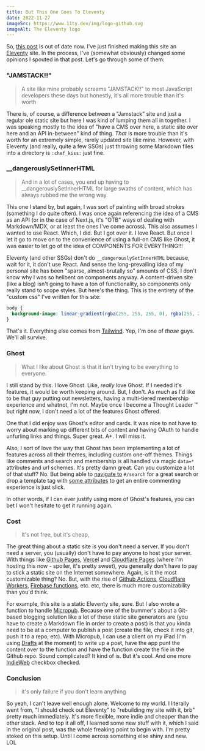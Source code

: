 ```yaml
---
title: But This One Goes To Eleventy
date: 2022-11-27
imageSrc: https://www.11ty.dev/img/logo-github.svg
imageAlt: The Eleventy logo
---
```


So, [this post](https://stephensauceda.com/archive/building-a-new-house/) is out of date now. I've just finished making this site an [Eleventy](https://11ty.dev) site. In the process, I've (somewhat obviously) changed some opinions I spouted in that post. Let's go through some of them:

### "JAMSTACK!!"

> A site like mine probably screams "JAMSTACK!!" to most JavaScript developers these days but honestly, it's all more trouble than it's worth

There is, of course, a difference between a "Jamstack" site and just a regular ole static site but here I was kind of lumping them all in together. I was speaking mostly to the idea of "have a CMS over here, a static site over here and an API in-between" kind of thing. _That_ is more trouble than it's worth for an extremely simple, rarely updated site like mine. However, with Eleventy (and really, quite a few SSGs) just throwing some Markdown files into a directory is `:chef_kiss:` just fine.

### __dangerouslySetInnerHTML

> And in a lot of cases, you end up having to __dangerouslySetInnerHTML for large swaths of content, which has always rubbed me the wrong way. 

This one I stand by, but again, I was sort of painting with broad strokes (something I do quite often). I was once again referencing the idea of a CMS as an API (or in the case of Next.js, it's "OTB" ways of dealing with Markdown/MDX, or at least the ones I've come across). This also assumes I wanted to use React. Which, I did. But I got over it. I love React. But once I let it go to move on to the convenience of using a full-on CMS like Ghost, it was easier to let go of the idea of COMPONENTS FOR EVERYTHING!!!

Eleventy (and other SSGs) don't do `__dangerouslySetInnerHTML` because, wait for it, it don't use React. And sense the long-prevailing idea of my personal site has been "sparse, almost-brutally so" amounts of CSS, I don't know why I was so hellbent on components anyway. A content-driven site (like a blog) isn't going to have a ton of functionality, so components only really stand to scope styles. But here's the thing. This is the entirety of the "custom css" I've written for this site:

```css
body {
  background-image: linear-gradient(rgba(255, 255, 255, 0), rgba(255, 255, 255, 1) 15rem), url('/assets/images/funky-lines.png');
}
```

That's it. Everything else comes from [Tailwind](https://tailwindcss.com/). Yep, I'm one of _those_ guys. We'll all survive.

### Ghost

> What I like about Ghost is that it isn't trying to be everything to everyone.

I still stand by this. I love Ghost. Like, _really_ love Ghost. If I needed it's features, it would be worth keeping around. But, I don't. As much as I'd like to be that guy putting out newsletters, having a multi-tiered membership experience and whatnot, I'm not. Maybe once I become a Thought Leader &trade; but right now, I don't need a lot of the features Ghost offered.

One that I did enjoy was Ghost's editor and cards. It was nice to not have to worry about marking up different bits of content and having OAuth to handle unfurling links and things. Super great. A+. I will miss it.

Also, I sort of love the way that Ghost has been implementing a lot of features across all their themes, including custom one-off themes. Things like comments and search and membership is all handled via magic `data=*` attributes and url schemes. It's pretty damn great. Can you customize a lot of that stuff? No. But being able to [navigate to](https://ghost.org/help/search/) `#/search` for a great search or drop a template tag with [some attributes](https://ghost.org/docs/themes/helpers/comments/#examples) to get an entire commenting experience is just slick.

In other words, if I can ever justify using more of Ghost's features, you can bet I won't hesitate to get it running again.

### Cost

> It's not free, but it's cheap,

The great thing about a static site is you don't need a server. If you don't need a server, you (usually) don't have to pay anyone to host your server. With things like [Github Pages](https://pages.github.com/), [Vercel](https://vercel.com) and [Cloudflare Pages](https://pages.cloudflare.com/) (where I'm hosting this now - spoiler, it's pretty sweet), you generally don't have to pay to stick a static site on the Internet somewhere. Again, is it the most customizable thing? No. But, with the rise of [Github Actions](https://github.com/features/actions), [Cloudflare Workers](https://workers.cloudflare.com/), [Firebase functions](https://firebase.google.com/docs/functions), etc. etc, there is much more customizability than you'd think.

For example, this site is a static Eleventy site, sure. But I also wrote a function to handle [Micropub](https://indieweb.org/Micropub). Because one of the bummer's about a Git-based blogging solution like a lot of these static site generators are (you have to create a Markdown file in order to create a post) is that you kinda need to be at a computer to publish a post (create the file, check it into git, push it to a repo, etc). With Micropub, I can use a client on my iPad (I'm using [Drafts](https://getdrafts.com/) at the moment) to write up a post, have the app punt the content over to the function and have the function create the file in the Github repo. Sound complicated? It kind of is. But it's cool. And one more [IndieWeb](https://indieweb.org/) checkbox checked.

### Conclusion

> it's only failure if you don't learn anything

So yeah, I can't leave well enough alone. Welcome to my world. I literally went from, "I should check out Eleventy" to "rebuilding my site with it, brb" pretty much immediately. It's more flexible, more indie and cheaper than the other stack. And to top it all off, I learned some new stuff with it, which I said in the original post, was the whole freaking point to begin with. I'm pretty stoked on this setup. Until I come across something else shiny and new. LOL
